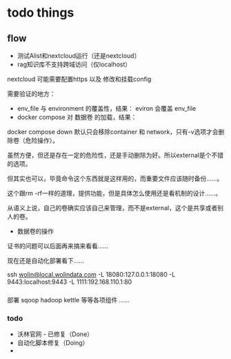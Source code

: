 # todo things

## flow

- 测试Alist和nextcloud运行（还是nextcloud）
- rag知识库不支持跨域访问（仅localhost）

nextcloud 可能需要配置https 以及 修改和挂载config

需要验证的地方：

- env_file 与 environment 的覆盖性，结果： eviron 会覆盖 env_file
- docker compose 对 数据卷 的加载，结果： 

docker compose down 默认只会移除container 和 network，只有-v选项才会删除卷（危险操作）。

虽然方便，但还是存在一定的危险性，还是手动删除为好。所以external是个不错的选项。

但其实也可以，毕竟命令这个东西就是这样用的，而重要文件应该随时备份……。

这个跟rm -rf一样的道理，提供功能，但是具体怎么使用还是看机制的设计……。

从语义上说，自己的卷确实应该自己来管理，而不是external，这个是共享或者别人的卷。

- 数据卷的操作

证书的问题可以后面再来搞来看看……

现在还是自动化部署看下……

ssh wolin@local.wolindata.com -L 18080:127.0.0.1:18080 -L 9443:localhost:9443 -L 1111:192.168.110.1:80

###

部署 sqoop hadoop kettle 等等各项组件 ……

### todo

- 沃林官网 - 已修复（Done）
- 自动化脚本修复（Doing）
- 